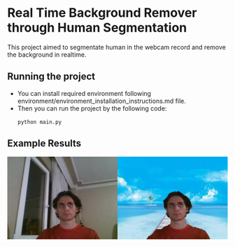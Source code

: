 # Real Time Background Remover through Human Segmentation
This project aimed to segmentate human in the webcam record and remove the background in realtime.
## Running the project
- You can install required environment following environment/environment_installation_instructions.md file.
- Then you can run the project by the following code:
    ```
    python main.py
    ```
## Example Results
![Example_Result_bg_remover](example_outputs/Camera_Live_screenshot_21.07.2022.png)
